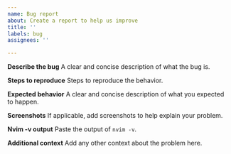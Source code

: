 ```yaml
---
name: Bug report
about: Create a report to help us improve
title: ''
labels: bug
assignees: ''

---
```


**Describe the bug**
A clear and concise description of what the bug is.

**Steps to reproduce**
Steps to reproduce the behavior.

**Expected behavior**
A clear and concise description of what you expected to happen.

**Screenshots**
If applicable, add screenshots to help explain your problem.

**Nvim -v output**
Paste the output of `nvim -v`.

**Additional context**
Add any other context about the problem here.
